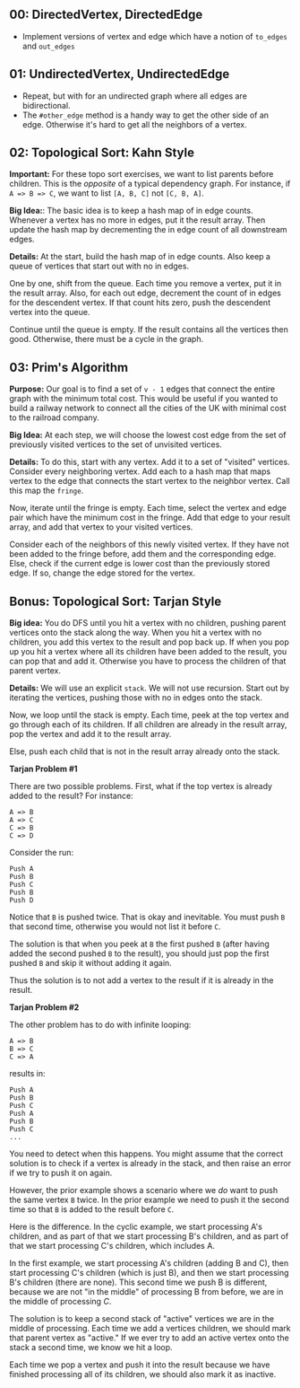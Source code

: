 ## 00: DirectedVertex, DirectedEdge

* Implement versions of vertex and edge which have a notion of
  `to_edges` and `out_edges`

## 01: UndirectedVertex, UndirectedEdge

* Repeat, but with for an undirected graph where all edges are
  bidirectional.
* The `#other_edge` method is a handy way to get the other side of an
  edge. Otherwise it's hard to get all the neighbors of a vertex.

## 02: Topological Sort: Kahn Style

**Important:** For these topo sort exercises, we want to list parents
before children. This is the *opposite* of a typical dependency graph.
For instance, if `A => B => C`, we want to list `[A, B, C]` not
`[C, B, A]`.

**Big Idea:**: The basic idea is to keep a hash map of in edge
counts. Whenever a vertex has no more in edges, put it the result
array. Then update the hash map by decrementing the in edge count of
all downstream edges.

**Details:** At the start, build the hash map of in edge counts. Also
keep a queue of vertices that start out with no in edges.

One by one, shift from the queue. Each time you remove a vertex,
put it in the result array. Also, for each out edge, decrement the count
of in edges for the descendent vertex. If that count hits zero, push
the descendent vertex into the queue.

Continue until the queue is empty. If the result contains all the
vertices then good. Otherwise, there must be a cycle in the graph.

## 03: Prim's Algorithm

**Purpose:** Our goal is to find a set of `v - 1` edges that connect
the entire graph with the minimum total cost. This would be useful if
you wanted to build a railway network to connect all the cities of the
UK with minimal cost to the railroad company.

**Big Idea:** At each step, we will choose the lowest cost edge from
the set of previously visited vertices to the set of unvisited
vertices.

**Details:** To do this, start with any vertex. Add it to a set of
"visited" vertices. Consider every neighboring vertex. Add each to a
hash map that maps vertex to the edge that connects the start vertex
to the neighbor vertex. Call this map the `fringe`.

Now, iterate until the fringe is empty. Each time, select the vertex
and edge pair which have the minimum cost in the fringe. Add that edge
to your result array, and add that vertex to your visited vertices.

Consider each of the neighbors of this newly visited vertex. If they
have not been added to the fringe before, add them and the
corresponding edge. Else, check if the current edge is lower cost than
the previously stored edge. If so, change the edge stored for the
vertex.

## Bonus: Topological Sort: Tarjan Style

**Big idea:** You do DFS until you hit a vertex with no children,
pushing parent vertices onto the stack along the way. When you hit a
vertex with no children, you add this vertex to the result and pop back
up. If when you pop up you hit a vertex where all its children have
been added to the result, you can pop that and add it. Otherwise you
have to process the children of that parent vertex.

**Details:** We will use an explicit `stack`. We will not use
recursion. Start out by iterating the vertices, pushing those with no
in edges onto the stack.

Now, we loop until the stack is empty. Each time, peek at the top
vertex and go through each of its children. If all children are
already in the result array, pop the vertex and add it to the result
array.

Else, push each child that is not in the result array already onto the
stack.

**Tarjan Problem #1**

There are two possible problems. First, what if the top vertex is
already added to the result? For instance:

```
A => B
A => C
C => B
C => D
```

Consider the run:

```
Push A
Push B
Push C
Push B
Push D
```

Notice that `B` is pushed twice. That is okay and inevitable. You must
push `B` that second time, otherwise you would not list it before `C`.

The solution is that when you peek at `B` the first pushed `B` (after
having added the second pushed `B` to the result), you should just pop
the first pushed `B` and skip it without adding it again.

Thus the solution is to not add a vertex to the result if it is already
in the result.

**Tarjan Problem #2**

The other problem has to do with infinite looping:

```
A => B
B => C
C => A
```

results in:

```
Push A
Push B
Push C
Push A
Push B
Push C
...
```

You need to detect when this happens. You might assume that the correct
solution is to check if a vertex is already in the stack, and then
raise an error if we try to push it on again.

However, the prior example shows a scenario where we *do* want to
push the same vertex `B` twice. In the prior example we need to push it
the second time so that `B` is added to the result before `C`.

Here is the difference. In the cyclic example, we start processing A's
children, and as part of that we start processing B's children, and
as part of that we start processing C's children, which includes A.

In the first example, we start processing A's children (adding B and
C), then start processing C's children (which is just B), and then we
start processing B's children (there are none). This second time we
push B is different, because we are not "in the middle" of processing
B from before, we are in the middle of processing *C*.

The solution is to keep a second stack of "active" vertices we are in
the middle of processing. Each time we add a vertices children, we
should mark that parent vertex as "active." If we ever try to
add an active vertex onto the stack a second time, we know we hit a
loop.

Each time we pop a vertex and push it into the result because we have
finished processing all of its children, we should also mark it as
inactive.
